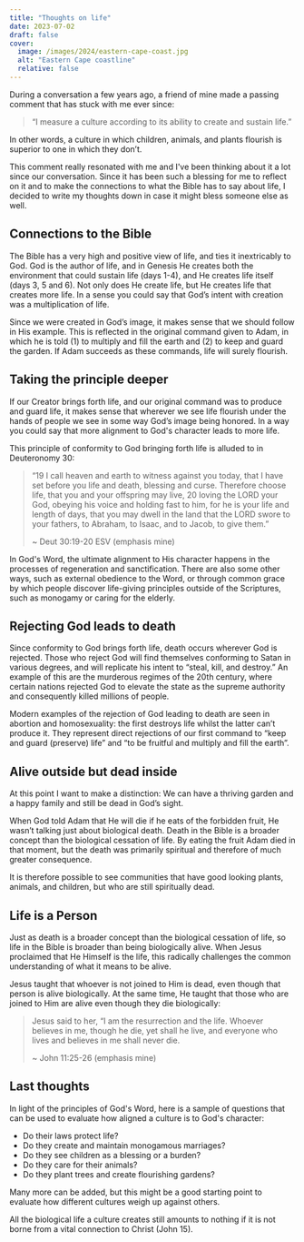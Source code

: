 ```yaml
---
title: "Thoughts on life"
date: 2023-07-02
draft: false
cover:
  image: /images/2024/eastern-cape-coast.jpg
  alt: "Eastern Cape coastline"
  relative: false
---
```


During a conversation a few years ago, a friend of mine made a passing comment that has stuck with me ever since:

> “I measure a culture according to its ability to create and sustain life.”

In other words, a culture in which children, animals, and plants flourish is superior to one in which they don’t.

This comment really resonated with me and I've been thinking about it a lot since our conversation.
Since it has been such a blessing for me to reflect on it and to make the connections to what the Bible has to say about life, I decided to write my thoughts down in case it might bless someone else as well.

## Connections to the Bible

The Bible has a very high and positive view of life, and ties it inextricably to God.
God is the author of life, and in Genesis He creates both the environment that could sustain life (days 1-4), and He creates life itself (days 3, 5 and 6).
Not only does He create life, but He creates life that creates more life.
In a sense you could say that God’s intent with creation was a multiplication of life.

Since we were created in God’s image, it makes sense that we should follow in His example.
This is reflected in the original command given to Adam, in which he is told (1) to multiply and fill the earth and (2) to keep and guard the garden.
If Adam succeeds as these commands, life will surely flourish.

## Taking the principle deeper

If our Creator brings forth life, and our original command was to produce and guard life, it makes sense that wherever we see life flourish under the hands of people we see in some way God’s image being honored.
In a way you could say that more alignment to God's character leads to more life.

This principle of conformity to God bringing forth life is alluded to in Deuteronomy 30:

> “19 I call heaven and earth to witness against you today, that I have set before you life and death, blessing and curse.
> Therefore choose life, that you and your offspring may live, 20 loving the LORD your God, obeying his voice and holding fast to him, for he is your life and length of days, that you may dwell in the land that the LORD swore to your fathers, to Abraham, to Isaac, and to Jacob, to give them.”
> 
> ~ Deut 30:19-20 ESV (emphasis mine)

In God's Word, the ultimate alignment to His character happens in the processes of regeneration and sanctification.
There are also some other ways, such as external obedience to the Word, or through common grace by which people discover life-giving principles outside of the Scriptures, such as monogamy or caring for the elderly.

## Rejecting God leads to death

Since conformity to God brings forth life, death occurs wherever God is rejected.
Those who reject God will find themselves conforming to Satan in various degrees, and will replicate his intent to “steal, kill, and destroy.”
An example of this are the murderous regimes of the 20th century, where certain nations rejected God to elevate the state as the supreme authority and consequently killed millions of people.

Modern examples of the rejection of God leading to death are seen in abortion and homosexuality: the first destroys life whilst the latter can’t produce it.
They represent direct rejections of our first command to “keep and guard (preserve) life” and “to be fruitful and multiply and fill the earth”.

## Alive outside but dead inside

At this point I want to make a distinction:
We can have a thriving garden and a happy family and still be dead in God’s sight.

When God told Adam that He will die if he eats of the forbidden fruit, He wasn’t talking just about biological death.
Death in the Bible is a broader concept than the biological cessation of life.
By eating the fruit Adam died in that moment, but the death was primarily spiritual and therefore of much greater consequence.

It is therefore possible to see communities that have good looking plants, animals, and children, but who are still spiritually dead.

## Life is a Person

Just as death is a broader concept than the biological cessation of life, so life in the Bible is broader than being biologically alive.
When Jesus proclaimed that He Himself is the life, this radically challenges the common understanding of what it means to be alive.

Jesus taught that whoever is not joined to Him is dead, even though that person is alive biologically.
At the same time, He taught that those who are joined to Him are alive even though they die biologically:

> Jesus said to her, “I am the resurrection and the life.
> Whoever believes in me, though he die, yet shall he live, and everyone who lives and believes in me shall never die.
> 
> ~ John 11:25-26 (emphasis mine)

## Last thoughts

In light of the principles of God's Word, here is a sample of questions that can be used to evaluate how aligned a culture is to God's character:

- Do their laws protect life?
- Do they create and maintain monogamous marriages?
- Do they see children as a blessing or a burden?
- Do they care for their animals?
- Do they plant trees and create flourishing gardens?

Many more can be added, but this might be a good starting point to evaluate how different cultures weigh up against others.

All the biological life a culture creates still amounts to nothing if it is not borne from a vital connection to Christ (John 15).
